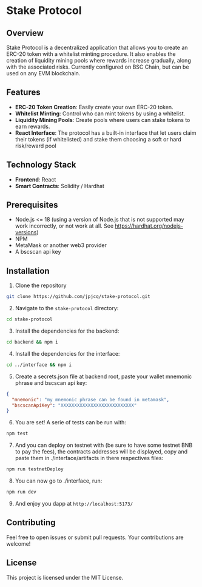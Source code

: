 # Stake Protocol

## Overview

Stake Protocol is a decentralized application that allows you to create an
ERC-20 token with a whitelist minting procedure. It also enables the creation
of liquidity mining pools where rewards increase gradually, along with the
associated risks. Currently configured on BSC Chain, but can be used on any EVM blockchain.

<!-- This project serves as a portfolio to demonstrate my skills in web3
development, particularly in React and Solidity. -->

## Features

- **ERC-20 Token Creation**: Easily create your own ERC-20 token.
- **Whitelist Minting**: Control who can mint tokens by using a whitelist.
- **Liquidity Mining Pools**: Create pools where users can stake tokens to earn rewards.
- **React Interface**: The protocol has a built-in interface that let users claim their tokens (if whitelisted) and stake them choosing a soft or hard risk/reward pool

## Technology Stack

- **Frontend**: React
- **Smart Contracts**: Solidity / Hardhat

## Prerequisites

- Node.js <= 18 (using a version of Node.js that is not supported may work incorrectly, or not work at all. See https://hardhat.org/nodejs-versions)
- NPM
- MetaMask or another web3 provider
- A bscscan api key

## Installation

1. Clone the repository

```bash
git clone https://github.com/jpjcq/stake-protocol.git
```

2. Navigate to the `stake-protocol` directory:

```bash
cd stake-protocol

```

3. Install the dependencies for the backend:

```bash
cd backend && npm i

```

4. Install the dependencies for the interface:

```bash
cd ../interface && npm i

```

5. Create a secrets.json file at backend root, paste your wallet mnemonic phrase and bscscan api key:

```json
{
  "mnemonic": "my mnemonic phrase can be found in metamask",
  "bscscanApiKey": "XXXXXXXXXXXXXXXXXXXXXXXXXXX"
}
```

6. You are set! A serie of tests can be run with:

```bash
npm test
```

7. And you can deploy on testnet with (be sure to have some testnet BNB to pay the fees), the contracts addresses will be displayed, copy and paste them in ./interface/artifacts in there respectives files:

```bash
npm run testnetDeploy
```

8. You can now go to ./interface, run:

```bash
npm run dev
```

9. And enjoy you dapp at `http://localhost:5173/`

## Contributing

Feel free to open issues or submit pull requests. Your contributions are welcome!

## License

This project is licensed under the MIT License.
